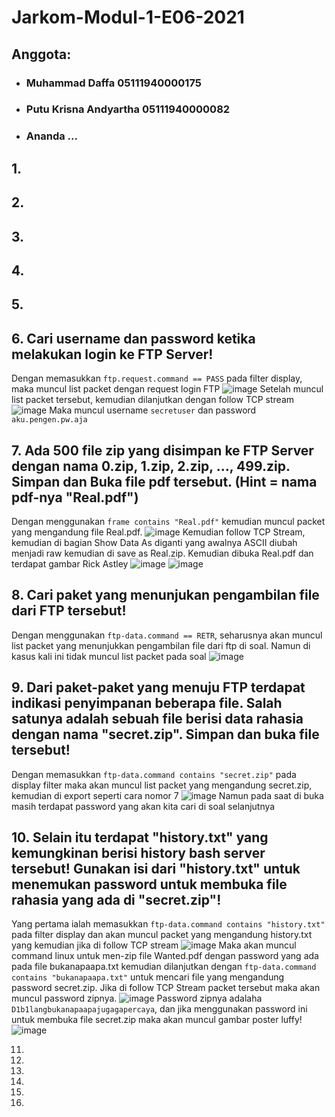 # Jarkom-Modul-1-E06-2021

## Anggota:
- ### Muhammad Daffa 05111940000175
- ### Putu Krisna Andyartha 05111940000082
- ### Ananda ...

## 1.
## 2.
## 3.
## 4.
## 5.
## 6. Cari username dan password ketika melakukan login ke FTP Server!

Dengan memasukkan `ftp.request.command == PASS` pada filter display, maka muncul list packet dengan request login FTP
![image](https://user-images.githubusercontent.com/36522826/134306332-4831ac33-d8ef-44a9-b670-1d5908050c52.png)
Setelah muncul list packet tersebut, kemudian dilanjutkan dengan follow TCP stream
![image](https://user-images.githubusercontent.com/36522826/134306423-ffac1d82-3854-494e-9b49-7b2625d542db.png)
Maka muncul username `secretuser` dan password `aku.pengen.pw.aja`

## 7. Ada 500 file zip yang disimpan ke FTP Server dengan nama 0.zip, 1.zip, 2.zip, ..., 499.zip. Simpan dan Buka file pdf tersebut. (Hint = nama pdf-nya "Real.pdf")

Dengan menggunakan `frame contains "Real.pdf"` kemudian muncul packet yang mengandung file Real.pdf.
![image](https://user-images.githubusercontent.com/36522826/134306569-8f04be5f-cdd3-4efe-889a-425580d7ecaf.png)
Kemudian follow TCP Stream, kemudian di bagian Show Data As diganti yang awalnya ASCII diubah menjadi raw kemudian di save as Real.zip. Kemudian dibuka Real.pdf dan terdapat gambar Rick Astley
![image](https://user-images.githubusercontent.com/36522826/134306659-2db9cffc-78e0-4828-88a8-1b22314d45cb.png)
![image](https://user-images.githubusercontent.com/36522826/134306832-84a02e9e-1b70-44df-bcbe-6b0876063304.png)

## 8. Cari paket yang menunjukan pengambilan file dari FTP tersebut!

Dengan menggunakan `ftp-data.command == RETR`, seharusnya akan muncul list packet yang menunjukkan pengambilan file dari ftp di soal. Namun di kasus kali ini tidak muncul list packet pada soal
![image](https://user-images.githubusercontent.com/36522826/134307280-1764afa1-8f6d-40dd-ac7a-a00c37b1b50f.png)

## 9. Dari paket-paket yang menuju FTP terdapat indikasi penyimpanan beberapa file. Salah satunya adalah sebuah file berisi data rahasia dengan nama "secret.zip". Simpan dan buka file tersebut!

Dengan memasukkan `ftp-data.command contains "secret.zip"` pada display filter maka akan muncul list packet yang mengandung secret.zip, kemudian di export seperti cara nomor 7
![image](https://user-images.githubusercontent.com/36522826/134307390-3a0afda1-fd60-472a-bee5-08d604acc06e.png)
Namun pada saat di buka masih terdapat password yang akan kita cari di soal selanjutnya

## 10. Selain itu terdapat "history.txt" yang kemungkinan berisi history bash server tersebut! Gunakan isi dari "history.txt" untuk menemukan password untuk membuka file rahasia yang ada di "secret.zip"!

Yang pertama ialah memasukkan `ftp-data.command contains "history.txt"` pada filter display dan akan muncul packet yang mengandung history.txt yang kemudian jika di follow TCP stream
![image](https://user-images.githubusercontent.com/36522826/134307541-5fdd3db1-bee2-4fc8-ba47-293833216d6f.png)
Maka akan muncul command linux untuk men-zip file Wanted.pdf dengan password yang ada pada file bukanapaapa.txt kemudian dilanjutkan dengan `ftp-data.command contains "bukanapaapa.txt"` untuk mencari file yang mengandung password secret.zip. Jika di follow TCP Stream packet tersebut maka akan muncul password zipnya.
![image](https://user-images.githubusercontent.com/36522826/134307666-400ea533-0fbe-4939-8b2b-d0b4560b9794.png)
Password zipnya adalaha `D1b1langbukanapaapajugagapercaya`, dan jika menggunakan password ini untuk membuka file secret.zip maka akan muncul gambar poster luffy!
![image](https://user-images.githubusercontent.com/36522826/134307792-74410935-2e02-4b5c-aa31-22edf622454f.png)

11.
12.
13.
14.
15.
16.
